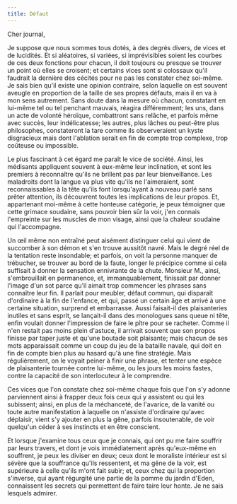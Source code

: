 ```yaml
---
title: Défaut
---
```


Cher journal,

Je suppose que nous sommes tous dotés, à des degrés divers, de vices et de
lucidités. Et si aléatoires, si variées, si imprévisibles soient les courbes de
ces deux fonctions pour chacun, il doit toujours ou presque se trouver un point
où elles se croisent; et certains vices sont si colossaux qu'il faudrait la
dernière des cécités pour ne pas les constater chez soi-même. Je sais bien
qu'il existe une opinion contraire, selon laquelle on est souvent aveugle en
proportion de la taille de ses propres défauts, mais il en va à mon sens
autrement. Sans doute dans la mesure où chacun, constatant en lui-même tel ou
tel penchant mauvais, réagira différemment; les uns, dans un acte de volonté
héroïque, combattront sans relâche, et parfois même avec succès, leur
indélicatesse; les autres, plus lâches ou peut-être plus philosophes,
constateront la tare comme ils observeraient un kyste disgracieux mais dont
l'ablation serait en fin de compte trop complexe, trop coûteuse ou impossible.

Le plus fascinant à cet égard me paraît le vice de société. Ainsi, les
médisants appliquent souvent à eux-même leur inclination, et sont les premiers
à reconnaître qu'ils ne brillent pas par leur bienveillance. Les maladroits
dont la langue va plus vite qu'ils ne l'aimeraient, sont reconnaissables à la
tête qu'ils font lorsqu'ayant à nouveau parlé sans prêter attention, ils
découvrent toutes les implications de leur propos. Et, appartenant moi-même à
cette honteuse catégorie, je peux témoigner que cette grimace soudaine, sans
pouvoir bien sûr la voir, j'en connais l'empreinte sur les muscles de mon
visage, ainsi que la chaleur soudaine qui l'accompagne.

Un œil même non entraîné peut aisément distinguer celui qui vient de succomber
à son démon et s'en trouve aussitôt navré. Mais le degré réel de la tentation
reste insondable; et parfois, on voit la personne manquer de trébucher, se
trouver au bord de la faute, longer le précipice comme si cela suffisait à
donner la sensation ennivrante de la chute. Monsieur M., ainsi, s'embrouillait
en permanence, et, immanquablement, finissait par donner l'image d'un sot parce
qu'il aimait trop commencer les phrases sans connaître leur fin. Il parlait
pour meubler, défaut commun, qui disparaît d'ordinaire à la fin de l'enfance,
et qui, passé un certain âge et arrivé à une certaine situation, surprend et
embarrasse. Aussi faisait-il des plaisanteries inutiles et sans esprit, se
lançait-il dans des monologues sans queue ni tête, enfin voulait donner
l'impression de faire le pître pour se racheter. Comme il n'en restait pas
moins plein d'astuce, il arrivait souvent que son propos finisse par taper
juste et qu'une boutade soit plaisante; mais chacun de ses mots apparaissait
comme un coup du jeu de la bataille navale, qui doit en fin de compte bien plus
au hasard qu'à une fine stratégie. Mais régulièrement, on le voyait peiner à
finir une phrase, et tenter une espèce de plaisanterie tournée contre lui-même,
ou les jours les moins fastes, contre la capacité de son interlocuteur à le
comprendre.

Ces vices que l'on constate chez soi-même chaque fois que l'on s'y adonne
parviennent ainsi à frapper deux fois ceux qui y assistent ou qui les
subissent; ainsi, en plus de la méchanceté, de l'avarice, de la vanité ou toute
autre manifestation à laquelle on n'assiste d'ordinaire qu'avec déplaisir,
vient s'y ajouter en plus la gêne, parfois insoutenable, de voir quelqu'un
céder à ses instincts et en être conscient.

Et lorsque j'examine tous ceux que je connais, qui ont pu me faire souffrir par
leurs travers, et dont je vois immédiatement après qu'eux-même en souffrent, je
peux les diviser en deux; ceux dont le moraliste intérieur est si sévère que la
souffrance qu'ils ressentent, et ma gêne de la voir, est supérieure à celle
qu'ils m'ont fait subir; et, ceux chez qui la proportion s'inverse, qui ayant
régurgité une partie de la pomme du jardin d'Eden, connaissent les secrets qui
permettent de faire taire leur honte. Je ne sais lesquels admirer.
